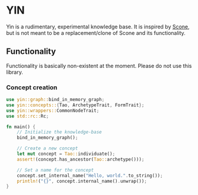 # YIN

Yin is a rudimentary, experimental knowledge base. It is inspired by [Scone](https://github.com/sfahlman/scone), but is not meant to be a replacement/clone of Scone and its functionality.

## Functionality

Functionality is basically non-existent at the moment. Please do not use this library.

### Concept creation

```rust
use yin::graph::bind_in_memory_graph;
use yin::concepts::{Tao, ArchetypeTrait, FormTrait};
use yin::wrappers::CommonNodeTrait;
use std::rc::Rc;

fn main() {
    // Initialize the knowledge-base
    bind_in_memory_graph();

    // Create a new concept
    let mut concept = Tao::individuate();
    assert!(concept.has_ancestor(Tao::archetype()));

    // Set a name for the concept
    concept.set_internal_name("Hello, world.".to_string());
    println!("{}", concept.internal_name().unwrap());
}
```
